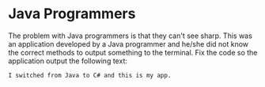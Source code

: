 # Java Programmers

The problem with Java programmers is that they can't see sharp. This was an application developed by a Java programmer and he/she did not know the correct methods to output something to the terminal. Fix the code so the application output the following text:

```text
I switched from Java to C# and this is my app.
```
